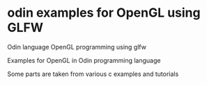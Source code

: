 # odin examples for OpenGL using GLFW

Odin language OpenGL programming using glfw

Examples for OpenGL in Odin programming language

Some parts are taken from various c examples and tutorials
